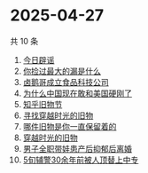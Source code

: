 # 2025-04-27

共 10 条

<!-- BEGIN ZHIHUSEARCH -->
<!-- 最后更新时间 Sun Apr 27 2025 05:13:04 GMT+0800 (China Standard Time) -->
1. [今日辟谣](https://www.zhihu.com/search?q=今日辟谣)
1. [你捡过最大的漏是什么](https://www.zhihu.com/search?q=你捡过最大的漏是什么)
1. [卤鹅哥成立食品科技公司](https://www.zhihu.com/search?q=卤鹅哥成立食品科技公司)
1. [为什么中国现在敢和美国硬刚了](https://www.zhihu.com/search?q=为什么中国现在敢和美国硬刚了)
1. [知乎旧物节](https://www.zhihu.com/search?q=知乎旧物节)
1. [寻找穿越时光的旧物](https://www.zhihu.com/search?q=寻找穿越时光的旧物)
1. [哪件旧物是你一直保留着的](https://www.zhihu.com/search?q=哪件旧物是你一直保留着的)
1. [穿越时光的旧物](https://www.zhihu.com/search?q=穿越时光的旧物)
1. [男子全职带娃患产后抑郁后离婚](https://www.zhihu.com/search?q=男子全职带娃患产后抑郁后离婚)
1. [5旬辅警30余年前被人顶替上中专](https://www.zhihu.com/search?q=5旬辅警30余年前被人顶替上中专)
<!-- END ZHIHUSEARCH -->
